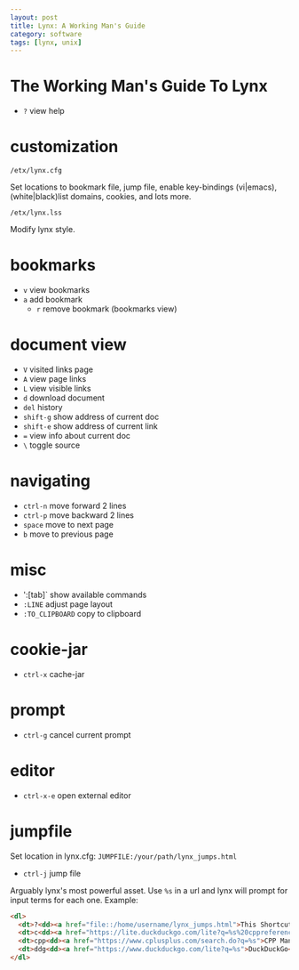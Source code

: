 ```yaml
---
layout: post
title: Lynx: A Working Man's Guide
category: software
tags: [lynx, unix]
---
```


# The Working Man's Guide To Lynx

* `?` view help

# customization

`/etx/lynx.cfg`

Set locations to bookmark file, jump file, enable key-bindings (vi|emacs), (white|black)list domains, cookies, and lots more.

`/etx/lynx.lss`

Modify lynx style.

# bookmarks
* `v` view bookmarks
* `a` add bookmark
  * `r` remove bookmark (bookmarks view)

# document view
* `V` visited links page
* `A` view page links
* `L` view visible links
* `d` download document
* `del` history
* `shift-g` show address of current doc
* `shift-e` show address of current link
* `=` view info about current doc
* `\` toggle source

# navigating
* `ctrl-n` move forward 2 lines
* `ctrl-p` move backward 2 lines
* `space` move to next page
* `b` move to previous page

# misc
* ':[tab]` show available commands
* `:LINE` adjust page layout
* `:TO_CLIPBOARD` copy to clipboard

# cookie-jar
* `ctrl-x` cache-jar

# prompt
* `ctrl-g` cancel current prompt

# editor
* `ctrl-x-e` open external editor

# jumpfile

Set location in lynx.cfg: `JUMPFILE:/your/path/lynx_jumps.html`

* `ctrl-j` jump file

Arguably lynx's most powerful asset. Use `%s` in a url and lynx will prompt for
input terms for each one.
Example: 

```html
<dl> 
  <dt>?<dd><a href="file::/home/username/lynx_jumps.html">This Shortcut List</a>
  <dt>c<dd><a href="https://lite.duckduckgo.com/lite?q=%s%20cppreference.com">CPP Reference</a>
  <dt>cpp<dd><a href="https://www.cplusplus.com/search.do?q=%s">CPP Manual(search)</a>
  <dt>ddg<dd><a href="https://www.duckduckgo.com/lite?q=%s">DuckDuckGo</a>
</dl>

